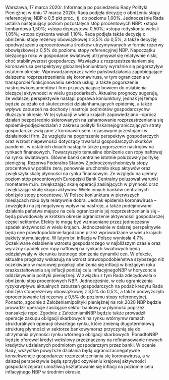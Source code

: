 Warszawa, 17 marca 2020r.
Informacja po posiedzeniu Rady Polityki Pieniężnej
w dniu 17 marca 2020r.
Rada podjęła decyzję o obniżeniu stopy referencyjnej NBP o 0,5 pkt proc., tj. do
poziomu 1,00%. Jednocześnie Rada ustaliła następujący poziom pozostałych stóp
procentowych NBP:
▪stopa lombardowa 1,50%;
▪stopa depozytowa 0,50%;
▪stopa redyskonta weksli 1,05%;
▪stopa dyskonta weksli 1,10%.
Rada podjęła także decyzję o obniżeniu stopy rezerwy obowiązkowej z 3,5% do 0,5%,
a także decyzję opodwyższeniu oprocentowania środków utrzymywanych w formie
rezerwy obowiązkowej z 0,5% do poziomu stopy referencyjnej NBP.
Napoczątku bieżącego roku w gospodarce światowej utrzymywał się relatywnie
niski, choć stabilnywzrost gospodarczy. Wzwiązku z rozprzestrzenianiem się
koronawirusa perspektywy globalnej koniunktury wyraźnie się pogorszyływ ostatnim
okresie. Wprowadzaneprzez wiele państwdziałania zapobiegające dalszemu
rozprzestrzenianiu się koronawirusa, w tym ograniczenia w transporciei funkcjonowaniu
sektora usług, a także pogorszenie nastrojówkonsumentów i firm przyczyniająsię
bowiem do osłabienia bieżącej aktywności w wielu gospodarkach. Aktualne prognozy
sugerują, że wdalszej perspektywie nastąpi poprawa koniunktury, jednak jej tempo
będzie zależało od skuteczności działańhamujących epidemię, a także wpływu zaburzeń
na dochody i nastroje podmiotów gospodarczychw dłuższym okresie.
W tej sytuacji w wielu krajach zapowiedziano –oprócz działań bezpośrednio
skierowanych na zahamowanie rozprzestrzeniania się epidemii–podjęciedziałań z
zakresu polityki fiskalnejograniczających straty gospodarcze związane z koronawirusem
i czasowymi przestojami w działalności firm.
Ze względu na pogorszenie perspektyw gospodarczych oraz wzrost niepewności
dotyczący trwałości gospodarczych skutków pandemii, w ostatnich dniach nastąpiło
także pogorszenie nastrojów na rynkach finansowych. Towarzyszyło temusilne obniżenie
cen ropy naftowej na rynku światowym.
Główne banki centralne istotnie poluzowały politykę pieniężną. Rezerwa Federalna
Stanów Zjednoczonychobniżyła stopy procentowe w pobliże zera, ponownie uruchomiła
skup aktywów oraz zwiększyła skalę płynności na rynku finansowym. Ze względu na
ujemny poziom stóp procentowych Europejski Bank Centralny poluzował warunki
monetarne m.in. zwiększając skalę operacji zasilających w płynność oraz zwiększając
skalę skupu aktywów. Wiele innych banków centralnych obniżyło stopy procentowe.
W Polsce koniunktura w pierwszych miesiącach roku była relatywnie dobra. Jednak
epidemia koronawirusa –zewzględu na jej negatywny wpływ na nastroje, a także
podejmowane działania państwa mające na celu ograniczenie jej rozprzestrzeniania się –
będą powodowały w krótkim okresie ograniczenie aktywności gospodarczej części
sektorów. Efekty te mogą być wzmacniane przez jednoczesny spadek aktywności w wielu
krajach. Jednocześnie w dalszej perspektywie będą one prawdopodobnie łagodzone przez
wprowadzane w wielu krajach pakiety stymulacyjne.
W lutym br. inflacja w Polsce wyniosła 4,7%. Oczekiwane osłabienie wzrostu
gospodarczego w najbliższym czasie oraz wyraźny spadek cen ropy naftowej na rynkach
światowych będą oddziaływały w kierunku istotnego obniżenia dynamiki cen. W efekcie,
aktualne prognozy wskazują na wzrost prawdopodobieństwa szybszego niż oczekiwano
w marcowej projekcji obniżenia się inflacji w bieżącym roku orazkształtowania się inflacji
poniżej celu inflacyjnegoNBP w horyzoncie oddziaływania polityki pieniężnej. W
związku z tym Rada zdecydowała o obniżeniu stóp procentowych NBP.
Jednocześnie, w celu ograniczenia ryzykawpływu aktualnych zaburzeń
gospodarczych na podaż kredytu Rada obniżyła stopęrezerwy obowiązkowej z 3,5% do
0,5%, a także podwyższyła oprocentowanie tej rezerwy z 0,5% do poziomu stopy
referencyjnej.
Ponadto, zgodnie z Założeniamipolityki pieniężnej na rok 2020 NBP będzie prowadził
operacje zasilające sektor bankowy w płynność poprzez transakcje repo. Zgodnie z
ZałożeniamiNBP będzie także prowadził operacje zakupu obligacji skarbowych na rynku
wtórnymw ramach strukturalnych operacji otwartego rynku, które zmienią
długoterminową strukturę płynności w sektorze bankowymoraz przyczynią się do
utrzymania płynności rynku wtórnego obligacji skarbowych. PonadtoNBP będzie
oferował kredyt wekslowy przeznaczony na refinansowanie nowych kredytów
udzielanych podmiotom gospodarczym przez banki.
W ocenie Rady, wszystkie powyższe działania będą ograniczaćnegatywne
konsekwencje gospodarcze rozprzestrzeniania się koronawirusa, a w dalszej
perspektywie będą sprzyjać ożywieniu krajowej aktywności gospodarczejoraz umożliwią
kształtowanie się inflacji na poziomie celu inflacyjnego NBP w średnim okresie.
